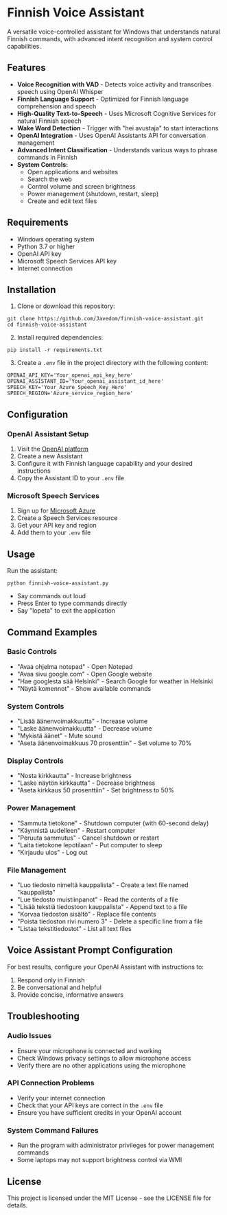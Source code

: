 # Finnish Voice Assistant

A versatile voice-controlled assistant for Windows that understands natural Finnish commands, with advanced intent recognition and system control capabilities.

## Features

- **Voice Recognition with VAD** - Detects voice activity and transcribes speech using OpenAI Whisper
- **Finnish Language Support** - Optimized for Finnish language comprehension and speech
- **High-Quality Text-to-Speech** - Uses Microsoft Cognitive Services for natural Finnish speech
- **Wake Word Detection** - Trigger with "hei avustaja" to start interactions
- **OpenAI Integration** - Uses OpenAI Assistants API for conversation management
- **Advanced Intent Classification** - Understands various ways to phrase commands in Finnish
- **System Controls:**
  - Open applications and websites
  - Search the web
  - Control volume and screen brightness
  - Power management (shutdown, restart, sleep)
  - Create and edit text files

## Requirements

- Windows operating system
- Python 3.7 or higher
- OpenAI API key
- Microsoft Speech Services API key
- Internet connection

## Installation

1. Clone or download this repository:
```
git clone https://github.com/Javedom/finnish-voice-assistant.git
cd finnish-voice-assistant
```

2. Install required dependencies:
```
pip install -r requirements.txt
```

3. Create a `.env` file in the project directory with the following content:
```
OPENAI_API_KEY='Your_openai_api_key_here'
OPENAI_ASSISTANT_ID='Your_openai_assistant_id_here'
SPEECH_KEY='Your_Azure_Speech_Key_Here'
SPEECH_REGION='Azure_service_region_here'
```

## Configuration

### OpenAI Assistant Setup

1. Visit the [OpenAI platform](https://platform.openai.com/)
2. Create a new Assistant
3. Configure it with Finnish language capability and your desired instructions
4. Copy the Assistant ID to your `.env` file

### Microsoft Speech Services

1. Sign up for [Microsoft Azure](https://azure.microsoft.com/)
2. Create a Speech Services resource
3. Get your API key and region
4. Add them to your `.env` file

## Usage

Run the assistant:

```
python finnish-voice-assistant.py
```

- Say commands out loud
- Press Enter to type commands directly
- Say "lopeta" to exit the application

## Command Examples

### Basic Controls
- "Avaa ohjelma notepad" - Open Notepad
- "Avaa sivu google.com" - Open Google website
- "Hae googlesta sää Helsinki" - Search Google for weather in Helsinki
- "Näytä komennot" - Show available commands

### System Controls
- "Lisää äänenvoimakkuutta" - Increase volume
- "Laske äänenvoimakkuutta" - Decrease volume
- "Mykistä äänet" - Mute sound
- "Aseta äänenvoimakkuus 70 prosenttiin" - Set volume to 70%

### Display Controls
- "Nosta kirkkautta" - Increase brightness
- "Laske näytön kirkkautta" - Decrease brightness
- "Aseta kirkkaus 50 prosenttiin" - Set brightness to 50%

### Power Management
- "Sammuta tietokone" - Shutdown computer (with 60-second delay)
- "Käynnistä uudelleen" - Restart computer
- "Peruuta sammutus" - Cancel shutdown or restart
- "Laita tietokone lepotilaan" - Put computer to sleep
- "Kirjaudu ulos" - Log out

### File Management
- "Luo tiedosto nimeltä kauppalista" - Create a text file named "kauppalista"
- "Lue tiedosto muistiinpanot" - Read the contents of a file
- "Lisää tekstiä tiedostoon kauppalista" - Append text to a file
- "Korvaa tiedoston sisältö" - Replace file contents
- "Poista tiedoston rivi numero 3" - Delete a specific line from a file
- "Listaa tekstitiedostot" - List all text files

## Voice Assistant Prompt Configuration

For best results, configure your OpenAI Assistant with instructions to:
1. Respond only in Finnish
2. Be conversational and helpful
3. Provide concise, informative answers

## Troubleshooting

### Audio Issues
- Ensure your microphone is connected and working
- Check Windows privacy settings to allow microphone access
- Verify there are no other applications using the microphone

### API Connection Problems
- Verify your internet connection
- Check that your API keys are correct in the `.env` file
- Ensure you have sufficient credits in your OpenAI account

### System Command Failures
- Run the program with administrator privileges for power management commands
- Some laptops may not support brightness control via WMI

## License

This project is licensed under the MIT License - see the LICENSE file for details.

